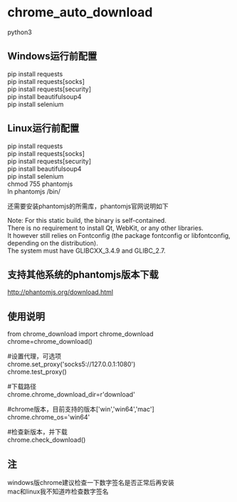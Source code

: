 # chrome_auto_download
python3

## Windows运行前配置
pip install requests  
pip install requests[socks]  
pip install requests[security]  
pip install beautifulsoup4  
pip install selenium  

## Linux运行前配置  
pip install requests  
pip install requests[socks]  
pip install requests[security]  
pip install beautifulsoup4  
pip install selenium  
chmod 755 phantomjs  
ln phantomjs /bin/  

还需要安装phantomjs的所需库，phantomjs官网说明如下  

Note: For this static build, the binary is self-contained.  
There is no requirement to install Qt, WebKit, or any other libraries.   
It however still relies on Fontconfig (the package fontconfig or libfontconfig, depending on the distribution).  
The system must have GLIBCXX_3.4.9 and GLIBC_2.7.  


## 支持其他系统的phantomjs版本下载  
http://phantomjs.org/download.html  



## 使用说明  
from chrome_download import chrome_download  
chrome=chrome_download()  

#设置代理，可选项  
chrome.set_proxy('socks5://127.0.0.1:1080')  
chrome.test_proxy()  

#下载路径  
chrome.chrome_download_dir=r'download'  

#chrome版本，目前支持的版本['win','win64','mac']  
chrome.chrome_os='win64'  

#检查新版本，并下载  
chrome.check_download()  


## 注  
windows版chrome建议检查一下数字签名是否正常后再安装  
mac和linux我不知道咋检查数字签名  
